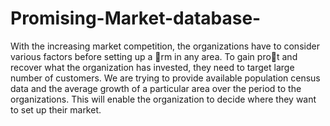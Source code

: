 Promising-Market-database-
==========================

With the increasing market competition, the organizations have to consider various factors before setting up a rm in any area. To gain prot and recover what the organization has invested, they need to target large number of customers. We are trying to provide available population census data and the average growth of a particular area over the period to the organizations. This will enable the organization to decide where they want to set up their market.
